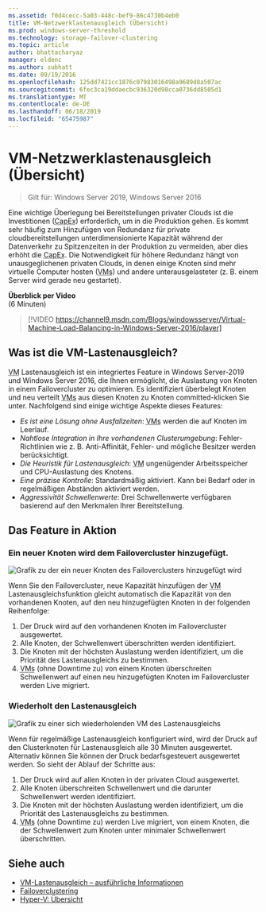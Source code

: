 ```yaml
---
ms.assetid: f0d4cecc-5a03-448c-bef9-86c4730b4eb0
title: VM-Netzwerklastenausgleich (Übersicht)
ms.prod: windows-server-threshold
ms.technology: storage-failover-clustering
ms.topic: article
author: bhattacharyaz
manager: eldenc
ms.author: subhatt
ms.date: 09/19/2016
ms.openlocfilehash: 125dd7421cc1876c07983016498a9689d8a507ac
ms.sourcegitcommit: 6fec3ca19ddaecbc936320d98cca0736dd8505d1
ms.translationtype: MT
ms.contentlocale: de-DE
ms.lasthandoff: 06/18/2019
ms.locfileid: "65475987"
---
```

# <a name="virtual-machine-load-balancing-overview"></a>VM-Netzwerklastenausgleich (Übersicht)

> Gilt für: Windows Server 2019, Windows Server 2016

Eine wichtige Überlegung bei Bereitstellungen privater Clouds ist die Investitionen (<abbr title="Planungsrisiken">CapEx</abbr>) erforderlich, um in die Produktion gehen. Es kommt sehr häufig zum Hinzufügen von Redundanz für private cloudbereitstellungen unterdimensionierte Kapazität während der Datenverkehr zu Spitzenzeiten in der Produktion zu vermeiden, aber dies erhöht die <abbr title="Planungsrisiken">CapEx</abbr>. Die Notwendigkeit für höhere Redundanz hängt von unausgeglichenen privaten Clouds, in denen einige Knoten sind mehr virtuelle Computer hosten (<abbr title="virtuelle Computer">VMs</abbr>) und andere unterausgelasteter (z. B. einem Server wird gerade neu gestartet).

<strong>Überblick per Video</strong><br>(6 Minuten)<br>
> [!VIDEO https://channel9.msdn.com/Blogs/windowsserver/Virtual-Machine-Load-Balancing-in-Windows-Server-2016/player]

## <a id="what-is-vm-load-balancing"></a>Was ist die VM-Lastenausgleich?
<abbr title="virtuellen Computer">VM</abbr> Lastenausgleich ist ein integriertes Feature in Windows Server-2019 und Windows Server 2016, die Ihnen ermöglicht, die Auslastung von Knoten in einem Failovercluster zu optimieren. Es identifiziert überbelegt Knoten und neu verteilt <abbr title="virtuelle Computer">VMs</abbr> aus diesen Knoten zu Knoten committed-klicken Sie unter. Nachfolgend sind einige wichtige Aspekte dieses Features:

* *Es ist eine Lösung ohne Ausfallzeiten*: <abbr title="Virtuelle Computer">VMs</abbr> werden die auf Knoten im Leerlauf.
* *Nahtlose Integration in Ihre vorhandenen Clusterumgebung*: Fehler-Richtlinien wie z. B. Anti-Affinität, Fehler- und mögliche Besitzer werden berücksichtigt.
* *Die Heuristik für Lastenausgleich*: <abbr title="virtuellen Computer">VM</abbr> ungenügender Arbeitsspeicher und CPU-Auslastung des Knotens.
* *Eine präzise Kontrolle*: Standardmäßig aktiviert. Kann bei Bedarf oder in regelmäßigen Abständen aktiviert werden.
* *Aggressivität Schwellenwerte*: Drei Schwellenwerte verfügbaren basierend auf den Merkmalen Ihrer Bereitstellung.

## <a id="feature-in-action"></a>Das Feature in Aktion
### <a id="new-node-added"></a>Ein neuer Knoten wird dem Failovercluster hinzugefügt.
![Grafik zu der ein neuer Knoten des Failoverclusters hinzugefügt wird](media/vm-load-balancing/overview-VM-load-balancing-1.png)

Wenn Sie den Failovercluster, neue Kapazität hinzufügen der <abbr title="VM">VM</abbr> Lastenausgleichsfunktion gleicht automatisch die Kapazität von den vorhandenen Knoten, auf den neu hinzugefügten Knoten in der folgenden Reihenfolge:

1. Der Druck wird auf den vorhandenen Knoten im Failovercluster ausgewertet.
2. Alle Knoten, der Schwellenwert überschritten werden identifiziert.
3. Die Knoten mit der höchsten Auslastung werden identifiziert, um die Priorität des Lastenausgleichs zu bestimmen.
4. <abbr title="Virtuelle Computer">VMs</abbr> (ohne Downtime zu) von einem Knoten überschreiten Schwellenwert auf einen neu hinzugefügten Knoten im Failovercluster werden Live migriert.

### <a id="recurring-load-balancing"></a>Wiederholt den Lastenausgleich
![Grafik zu einer sich wiederholenden VM des Lastenausgleichs](media/vm-load-balancing/overview-VM-load-balancing-2.png)

Wenn für regelmäßige Lastenausgleich konfiguriert wird, wird der Druck auf den Clusterknoten für Lastenausgleich alle 30 Minuten ausgewertet. Alternativ können Sie können der Druck bedarfsgesteuert ausgewertet werden. So sieht der Ablauf der Schritte aus:

1. Der Druck wird auf allen Knoten in der privaten Cloud ausgewertet.
2. Alle Knoten überschreiten Schwellenwert und die darunter Schwellenwert werden identifiziert.
3. Die Knoten mit der höchsten Auslastung werden identifiziert, um die Priorität des Lastenausgleichs zu bestimmen.
4. <abbr title="Virtuelle Computer">VMs</abbr> (ohne Downtime zu) werden Live migriert, von einem Knoten, die der Schwellenwert zum Knoten unter minimaler Schwellenwert überschritten.

## <a name="see-also"></a>Siehe auch
* [VM-Lastenausgleich – ausführliche Informationen](vm-load-balancing-deep-dive.md)
* [Failoverclustering](failover-clustering-overview.md)
* [Hyper-V: Übersicht](../virtualization/hyper-v/Hyper-V-on-Windows-Server.md)
